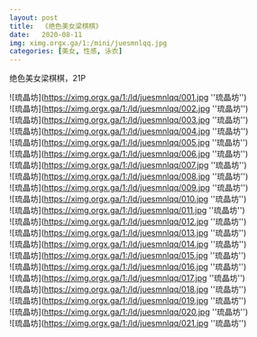 ```yaml
---
layout: post
title:  《绝色美女梁棋棋》
date:   2020-08-11
img: ximg.orgx.ga/1:/mini/juesmnlqq.jpg
categories: [美女, 性感, 泳衣]
---
```


绝色美女梁棋棋，21P

![琉晶坊](https://ximg.orgx.ga/1:/ld/juesmnlqq/001.jpg ''琉晶坊'') <br>
![琉晶坊](https://ximg.orgx.ga/1:/ld/juesmnlqq/002.jpg ''琉晶坊'') <br>
![琉晶坊](https://ximg.orgx.ga/1:/ld/juesmnlqq/003.jpg ''琉晶坊'') <br>
![琉晶坊](https://ximg.orgx.ga/1:/ld/juesmnlqq/004.jpg ''琉晶坊'') <br>
![琉晶坊](https://ximg.orgx.ga/1:/ld/juesmnlqq/005.jpg ''琉晶坊'') <br>
![琉晶坊](https://ximg.orgx.ga/1:/ld/juesmnlqq/006.jpg ''琉晶坊'') <br>
![琉晶坊](https://ximg.orgx.ga/1:/ld/juesmnlqq/007.jpg ''琉晶坊'') <br>
![琉晶坊](https://ximg.orgx.ga/1:/ld/juesmnlqq/008.jpg ''琉晶坊'') <br>
![琉晶坊](https://ximg.orgx.ga/1:/ld/juesmnlqq/009.jpg ''琉晶坊'') <br>
![琉晶坊](https://ximg.orgx.ga/1:/ld/juesmnlqq/010.jpg ''琉晶坊'') <br>
![琉晶坊](https://ximg.orgx.ga/1:/ld/juesmnlqq/011.jpg ''琉晶坊'') <br>
![琉晶坊](https://ximg.orgx.ga/1:/ld/juesmnlqq/012.jpg ''琉晶坊'') <br>
![琉晶坊](https://ximg.orgx.ga/1:/ld/juesmnlqq/013.jpg ''琉晶坊'') <br>
![琉晶坊](https://ximg.orgx.ga/1:/ld/juesmnlqq/014.jpg ''琉晶坊'') <br>
![琉晶坊](https://ximg.orgx.ga/1:/ld/juesmnlqq/015.jpg ''琉晶坊'') <br>
![琉晶坊](https://ximg.orgx.ga/1:/ld/juesmnlqq/016.jpg ''琉晶坊'') <br>
![琉晶坊](https://ximg.orgx.ga/1:/ld/juesmnlqq/017.jpg ''琉晶坊'') <br>
![琉晶坊](https://ximg.orgx.ga/1:/ld/juesmnlqq/018.jpg ''琉晶坊'') <br>
![琉晶坊](https://ximg.orgx.ga/1:/ld/juesmnlqq/019.jpg ''琉晶坊'') <br>
![琉晶坊](https://ximg.orgx.ga/1:/ld/juesmnlqq/020.jpg ''琉晶坊'') <br>
![琉晶坊](https://ximg.orgx.ga/1:/ld/juesmnlqq/021.jpg ''琉晶坊'') <br>
